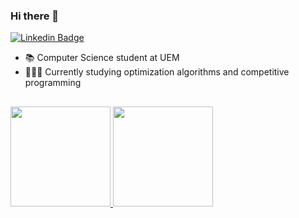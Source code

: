 ### Hi there 👋

[![Linkedin Badge](https://img.shields.io/badge/LinkedIn-%230077B5.svg?&style=flat-square&logo=linkedin&logoColor=white)](https://www.linkedin.com/in/jos%C3%A9-rafael-silva-hermoso-167107229/)


- 📚 Computer Science student at UEM
- 👨🏻‍💻 Currently studying optimization algorithms and competitive programming

##

  <a href="https://github.com/joserafaelSH">
  <img height="160cm" src="https://github-readme-stats.vercel.app/api?username=gabrielld06&show_icons=true&theme=react&include_all_commits=true&count_private=true"/>
  <img height="160cm" src="https://github-readme-stats.vercel.app/api/top-langs/?username=gabrielld06&layout=compact&langs_count=8&theme=react"/>
</div>
